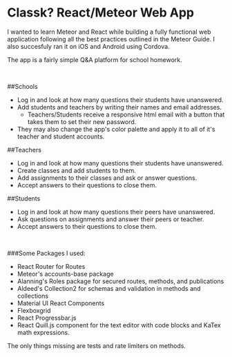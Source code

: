 # Classk? React/Meteor Web App

I wanted to learn Meteor and React while building a fully functional web application following all the best practices outlined in the Meteor Guide. I also succesfuly ran it on iOS and Android using Cordova.

The app is a fairly simple Q&A platform for school homework.

<br/>

##Schools
  - Log in and look at how many questions their students have unanswered.
  - Add students and teachers by writing their names and email addresses.
    - Teachers/Students receive a responsive html email with a button that takes them to set their new password.
  - They may also change the app's color palette and apply it to all of it's teacher and student accounts.

##Teachers
  - Log in and look at how many questions their students have unanswered.
  - Create classes and add students to them.
  - Add assignments to their classes and ask or answer questions.
  - Accept answers to their questions to close them.

##Students
  - Log in and look at how many questions their peers have unanswered.
  - Ask questions on assignments and answer their peers or teacher.
  - Accept answers to their questions to close them.

<br/>

###Some Packages I used:
- React Router for Routes
- Meteor's accounts-base package
- Alanning's Roles package for secured routes, methods, and publications
- Aldeed's Collection2 for schemas and validation in methods and collections
- Material UI React Components
- Flexboxgrid
- React Progressbar.js
- React Quill.js component for the text editor with code blocks and KaTex math expressions.


The only things missing are tests and rate limiters on methods.